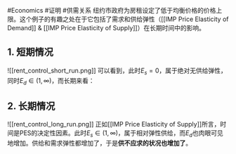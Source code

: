 #Economics #证明  #供需关系 
纽约市政府为房租设定了低于均衡价格的价格上限。这个例子的有趣之处在于它包括了需求和供给弹性（[[IMP Price Elasticity of Demand]] & [[IMP Price Elasticity of Supply]]）在长期时间中的影响。
## 1. 短期情况
![[rent_control_short_run.png]]
可以看到，此时$E_s=0$，属于绝对无供给弹性，同时$E_d\in(1,\infty)$，而长期来看：

## 2. 长期情况
![[rent_control_long_run.png]]
正如[[IMP Price Elasticity of Supply]]所言，时间是PES的决定性因素。此时$E_s\in(1,\infty)$，属于相对弹性供给，而$E_d$也肉眼可见地增加。供给和需求弹性都增加了，于是**供不应求的状况也增加了**。